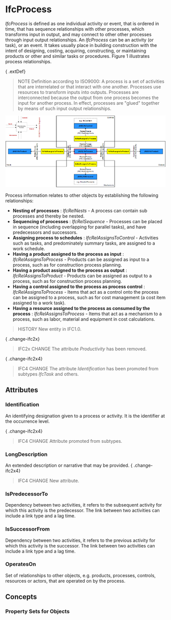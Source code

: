 # IfcProcess

_IfcProcess_ is defined as one individual activity or event, that is ordered in time, that has sequence relationships with other processes, which transforms input in output, and may connect to other other processes through input output relationships. An _IfcProcess_ can be an activity (or task), or an event. It takes usually place in building construction with the intent of designing, costing, acquiring, constructing, or maintaining products or other and similar tasks or procedures. Figure 1 illustrates process relationships.

{ .extDef}
> NOTE  Definition according to ISO9000:
> A process is a set of activities that are interrelated or that interact with one another. Processes use resources to transform inputs into outputs. Processes are interconnected because the output from one process becomes the input for another process. In effect, processes are "glued" together by means of such input output relationships.

![icom diagram](../../../../figures/ifcprocess_icom_fig.png "Figure 1 &mdash; Process relationships and the ICOM process diagram.")

Process information relates to other objects by establishing the following relationships:

* **Nesting of processes** : _IfcRelNests_ - A process can contain sub processes and thereby be nested.
* **Sequencing of processes** : _IfcRelSequence_ - Processes can be placed in sequence (including overlapping for parallel tasks), and have predecessors and successors.
* **Assigning process to schedules** : _IfcRelAssignsToControl_ - Activities such as tasks, and predominately summary tasks, are assigned to a work schedule.
* **Having a product assigned to the process as input** : _IfcRelAssignsToProcess_ - Products can be assigned as input to a process, such as for construction process planning.
* **Having a product assigned to the process as output** : _IfcRelAssignsToProduct_ - Products can be assigned as output to a process, such as for construction process planning.
* **Having a control assigned to the process as process control** : _IfcRelAssignsToProcess_ - Items that act as a control onto the process can be assigned to a process, such as for cost management (a cost item assigned to a work task).
* **Having a resource assigned to the process as consumed by the process** : _IfcRelAssignsToProcess_ - Items that act as a mechanism to a process, such as labor, material and equipment in cost calculations.

> HISTORY  New entity in IFC1.0.

{ .change-ifc2x}
> IFC2x CHANGE  The attribute _Productivity_ has been removed.

{ .change-ifc2x4}
> IFC4 CHANGE  The attribute _Identification_ has been promoted from subtypes _IfcTask_ and others.

## Attributes

### Identification
An identifying designation given to a process or activity.
    It is the identifier at the occurrence level.

{ .change-ifc2x4}
> IFC4 CHANGE Attribute promoted from subtypes.

### LongDescription
An extended description or narrative that may be provided.
{ .change-ifc2x4}
> IFC4 CHANGE  New attribute.

### IsPredecessorTo
Dependency between two activities, it refers to the subsequent activity for which this activity is the predecessor. The link between two activities can include a link type and a lag time.

### IsSuccessorFrom
Dependency between two activities, it refers to the previous activity for which this activity is the successor. The link between two activities can include a link type and a lag time.

### OperatesOn
Set of relationships to other objects, e.g. products, processes, controls, resources or actors, that are operated on by the process.

## Concepts

### Property Sets for Objects



